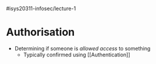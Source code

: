 #isys20311-infosec/lecture-1 
# Authorisation

- Determining if someone is *allowed access* to something
	- Typically confirmed using [[Authentication]]
